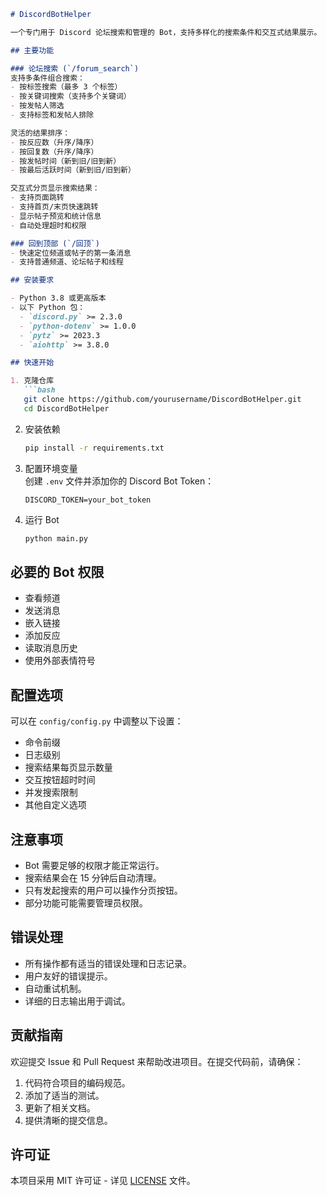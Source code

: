 
```markdown
# DiscordBotHelper

一个专门用于 Discord 论坛搜索和管理的 Bot，支持多样化的搜索条件和交互式结果展示。

## 主要功能

### 论坛搜索 (`/forum_search`)
支持多条件组合搜索：
- 按标签搜索（最多 3 个标签）
- 按关键词搜索（支持多个关键词）
- 按发帖人筛选
- 支持标签和发帖人排除

灵活的结果排序：
- 按反应数（升序/降序）
- 按回复数（升序/降序）
- 按发帖时间（新到旧/旧到新）
- 按最后活跃时间（新到旧/旧到新）

交互式分页显示搜索结果：
- 支持页面跳转
- 支持首页/末页快速跳转
- 显示帖子预览和统计信息
- 自动处理超时和权限

### 回到顶部 (`/回顶`)
- 快速定位频道或帖子的第一条消息
- 支持普通频道、论坛帖子和线程

## 安装要求

- Python 3.8 或更高版本
- 以下 Python 包：
  - `discord.py` >= 2.3.0
  - `python-dotenv` >= 1.0.0
  - `pytz` >= 2023.3
  - `aiohttp` >= 3.8.0

## 快速开始

1. 克隆仓库
   ```bash
   git clone https://github.com/yourusername/DiscordBotHelper.git
   cd DiscordBotHelper
   ```

2. 安装依赖
   ```bash
   pip install -r requirements.txt
   ```

3. 配置环境变量  
   创建 `.env` 文件并添加你的 Discord Bot Token：
   ```env
   DISCORD_TOKEN=your_bot_token
   ```

4. 运行 Bot
   ```bash
   python main.py
   ```

## 必要的 Bot 权限

- 查看频道
- 发送消息
- 嵌入链接
- 添加反应
- 读取消息历史
- 使用外部表情符号

## 配置选项

可以在 `config/config.py` 中调整以下设置：
- 命令前缀
- 日志级别
- 搜索结果每页显示数量
- 交互按钮超时时间
- 并发搜索限制
- 其他自定义选项

## 注意事项

- Bot 需要足够的权限才能正常运行。
- 搜索结果会在 15 分钟后自动清理。
- 只有发起搜索的用户可以操作分页按钮。
- 部分功能可能需要管理员权限。

## 错误处理

- 所有操作都有适当的错误处理和日志记录。
- 用户友好的错误提示。
- 自动重试机制。
- 详细的日志输出用于调试。

## 贡献指南

欢迎提交 Issue 和 Pull Request 来帮助改进项目。在提交代码前，请确保：
1. 代码符合项目的编码规范。
2. 添加了适当的测试。
3. 更新了相关文档。
4. 提供清晰的提交信息。

## 许可证

本项目采用 MIT 许可证 - 详见 [LICENSE](LICENSE) 文件。
```
